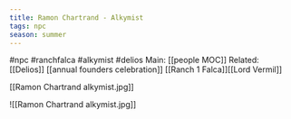 ```yaml
---
title: Ramon Chartrand - Alkymist
tags: npc
season: summer
---
```


#npc #ranchfalca #alkymist #delios 
Main: [[people MOC]]
Related: [[Delios]] [[annual founders celebration]] [[Ranch 1 Falca]][[Lord Vermil]]

[[Ramon Chartrand alkymist.jpg]]

![[Ramon Chartrand alkymist.jpg]]
